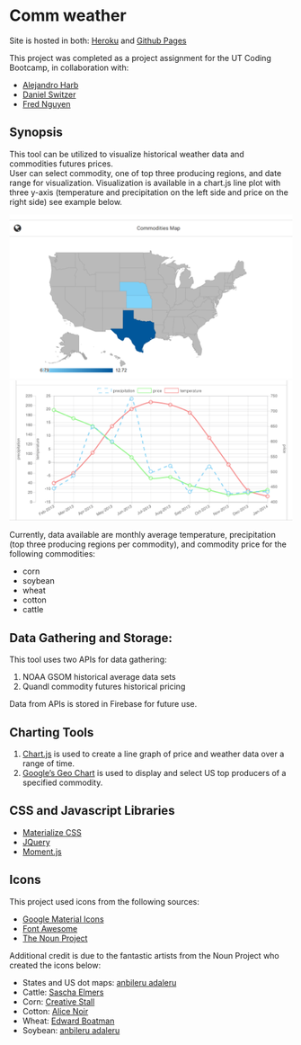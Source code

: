 # Comm weather
Site is hosted in both:
[Heroku](http://commweather.herokuapp.com/) and [Github Pages](https://aldo-sanchez.github.io/Weather-Commodities-App/)

This project was completed as a project assignment for the UT Coding Bootcamp, in collaboration with:

+ [Alejandro Harb](https://github.com/alejandroharb)
+ [Daniel Switzer](https://github.com/Danielswitzer)
+ [Fred Nguyen](https://github.com/frednguyen)

## Synopsis
This tool can be utilized to visualize historical weather data and commodities futures prices.  
User can select commodity, one of top three producing regions, and date range for visualization. Visualization is available in a chart.js line plot with three y-axis (temperature and precipitation on the left side and price on the right side) see example below.  

![Alt text](assets/images/sampleMap.PNG "sample map")
![Alt text](assets/images/samplePlot.png "sample visualization")

Currently, data available are monthly average temperature, precipitation (top three producing regions per commodity), and commodity price for the following commodities:
+ corn
+ soybean
+ wheat
+ cotton
+ cattle

## Data Gathering and Storage:
This tool uses two APIs for data gathering:

1. NOAA GSOM historical average data sets
2. Quandl commodity futures historical pricing

Data from APIs is stored in Firebase for future use.

## Charting Tools
1. [Chart.js](http://www.chartjs.org/) is used to create a line graph of price and weather data over a range of time.
2. [Google’s Geo Chart](https://developers.google.com/chart/interactive/docs/gallery/geochart) is used to display and select US top producers of a specified commodity.

## CSS and Javascript Libraries
+ [Materialize CSS](http://materializecss.com/)
+ [JQuery](http://jquery.com/)
+ [Moment.js](http://momentjs.com/) 

## Icons
This project used icons from the following sources:
+ [Google Material Icons](https://material.io/icons/)
+ [Font Awesome](http://fontawesome.io/)
+ [The Noun Project](https://thenounproject.com/) 

Additional credit is due to the fantastic artists from the Noun Project who created the icons below:
+ States and US dot maps: [anbileru adaleru](https://thenounproject.com/pronoun/collection/world-maps-dots/)
+ Cattle: [Sascha Elmers](https://thenounproject.com/saschaelmers/)
+ Corn: [Creative Stall](https://thenounproject.com/search/?q=corn&i=178924)
+ Cotton: [Alice Noir](https://thenounproject.com/AliceNoir/)
+ Wheat: [Edward Boatman](https://thenounproject.com/edward/)
+ Soybean: [anbileru adaleru](https://thenounproject.com/pronoun/collection/vegetables-and-fruits-glyphs/)
